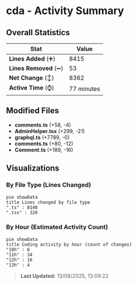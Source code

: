 # cda - Activity Summary 

## Overall Statistics

| Stat                   | Value                                                             |
| ---------------------- | ----------------------------------------------------------------- |
| **Lines Added** (➕)   | 8415                                          |
| **Lines Removed** (➖) | 53                                        |
| **Net Change** (↕)    | 8362                |
| **Active Time** (⌚)   | 77 minutes |


## Modified Files
- **comments.ts** (+58, -4)
- **AdminHelper.tsx** (+299, -21)
- **graphql.ts** (+7789, -0)
- **comments.ts** (+80, -12)
- **Comment.ts** (+189, -16)

## Visualizations

### By File Type (Lines Changed)

```mermaid
pie showData
title Lines changed by file type
".ts" : 8148
".tsx" : 320
```

### By Hour (Estimated Activity Count)

```mermaid
pie showData
title Coding activity by hour (count of changes)
"10h" : 6
"11h" : 34
"12h" : 16
"13h" : 4
```


> **Last Updated:** 13/08/2025, 13:09:22